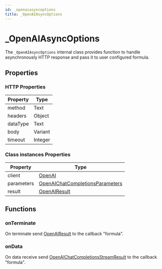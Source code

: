 ```yaml
---
id: _openaiasyncoptions
title: _OpenAIAsyncOptions
---
```


# _OpenAIAsyncOptions

The `_OpenAIAsyncOptions` internal class provides function to handle asynchronously HTTP response and pass it to user configured formula.

## Properties

### HTTP Properties

| Property    | Type    |
|-------------|---------|
| method      | Text    |
| headers     | Object  |
| dataType    | Text    |
| body        | Variant |
| timeout     | Integer  |

### Class instances Properties

| Property    | Type    |
|-------------|---------|
| client      | [OpenAI](OpenAI.md) |
| parameters  | [OpenAIChatCompletionsParameters](OpenAIChatCompletionParameters.md) |
| result      | [OpenAIResult](OpenAIResult.md) |

## Functions

### onTerminate

On terminate send [OpenAIResult](OpenAIResult.md) to the callback "formula".

### onData

On data receive send [OpenAIChatCompletionsStreamResult](OpenAIChatCompletionsStreamResult.md) to the callback "formula".
